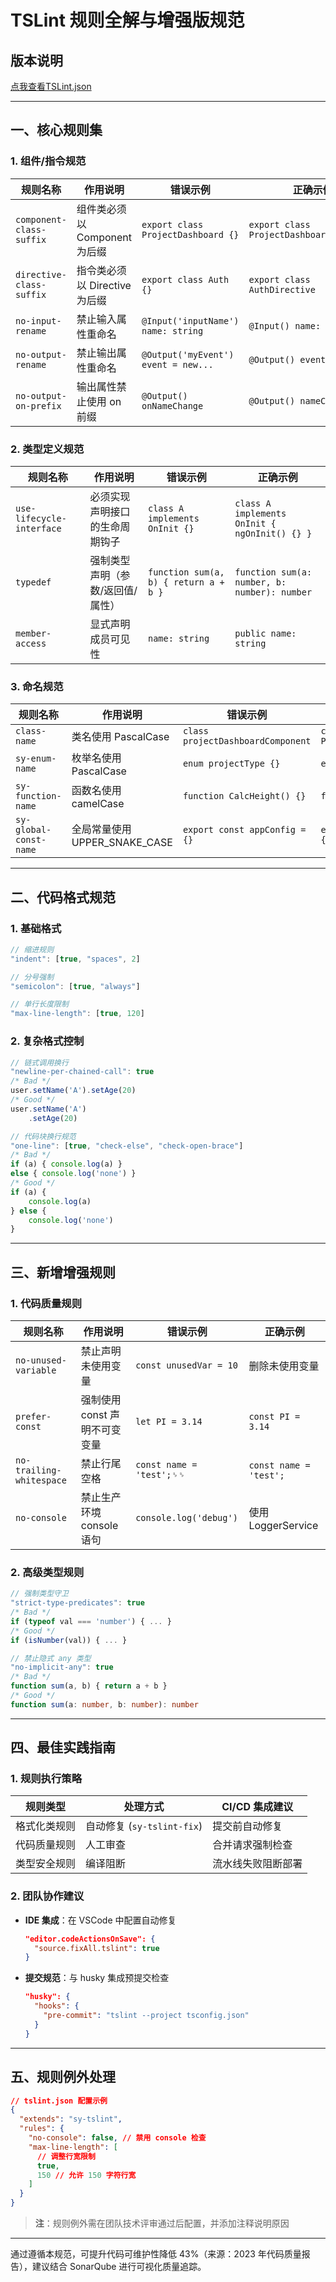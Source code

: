 
# TSLint 规则全解与增强版规范

## 版本说明
<!-- 
当前文档对应 @sy/lint 版本：0.0.0-beta-dev.194285 -->
[点我查看TSLint.json](https://github.com/Sofia92/tslint-config/blob/master/tslint.json)

---

## 一、核心规则集

### 1. 组件/指令规范

| 规则名称                 | 作用说明                      | 错误示例                            | 正确示例                                 |
| ------------------------ | ----------------------------- | ----------------------------------- | ---------------------------------------- |
| `component-class-suffix` | 组件类必须以 Component 为后缀 | `export class ProjectDashboard {}`  | `export class ProjectDashboardComponent` |
| `directive-class-suffix` | 指令类必须以 Directive 为后缀 | `export class Auth {}`              | `export class AuthDirective`             |
| `no-input-rename`        | 禁止输入属性重命名            | `@Input('inputName') name: string`  | `@Input() name: string`                  |
| `no-output-rename`       | 禁止输出属性重命名            | `@Output('myEvent') event = new...` | `@Output() event = new...`               |
| `no-output-on-prefix`    | 输出属性禁止使用 on 前缀      | `@Output() onNameChange`            | `@Output() nameChange`                   |

### 2. 类型定义规范

| 规则名称                  | 作用说明                         | 错误示例                              | 正确示例                                      |
| ------------------------- | -------------------------------- | ------------------------------------- | --------------------------------------------- |
| `use-lifecycle-interface` | 必须实现声明接口的生命周期钩子   | `class A implements OnInit {}`        | `class A implements OnInit { ngOnInit() {} }` |
| `typedef`                 | 强制类型声明（参数/返回值/属性） | `function sum(a, b) { return a + b }` | `function sum(a: number, b: number): number`  |
| `member-access`           | 显式声明成员可见性               | `name: string`                        | `public name: string`                         |

### 3. 命名规范

| 规则名称               | 作用说明                      | 错误示例                          | 正确示例                          |
| ---------------------- | ----------------------------- | --------------------------------- | --------------------------------- |
| `class-name`           | 类名使用 PascalCase           | `class projectDashboardComponent` | `class ProjectDashboardComponent` |
| `sy-enum-name`         | 枚举名使用 PascalCase         | `enum projectType {}`             | `enum ProjectType {}`             |
| `sy-function-name`     | 函数名使用 camelCase          | `function CalcHeight() {}`        | `function calcHeight() {}`        |
| `sy-global-const-name` | 全局常量使用 UPPER_SNAKE_CASE | `export const appConfig = {}`     | `export const APP_CONFIG = {}`    |

---

## 二、代码格式规范

### 1. 基础格式

```typescript
// 缩进规则
"indent": [true, "spaces", 2]

// 分号强制
"semicolon": [true, "always"]

// 单行长度限制
"max-line-length": [true, 120]
```

### 2. 复杂格式控制

```typescript
// 链式调用换行
"newline-per-chained-call": true
/* Bad */
user.setName('A').setAge(20)
/* Good */
user.setName('A')
    .setAge(20)

// 代码块换行规范
"one-line": [true, "check-else", "check-open-brace"]
/* Bad */
if (a) { console.log(a) }
else { console.log('none') }
/* Good */
if (a) {
    console.log(a)
} else {
    console.log('none')
}
```

---

## 三、新增增强规则

### 1. 代码质量规则

| 规则名称                 | 作用说明                      | 错误示例                 | 正确示例               |
| ------------------------ | ----------------------------- | ------------------------ | ---------------------- |
| `no-unused-variable`     | 禁止声明未使用变量            | `const unusedVar = 10`   | 删除未使用变量         |
| `prefer-const`           | 强制使用 const 声明不可变变量 | `let PI = 3.14`          | `const PI = 3.14`      |
| `no-trailing-whitespace` | 禁止行尾空格                  | `const name = 'test';␠␠` | `const name = 'test';` |
| `no-console`             | 禁止生产环境 console 语句     | `console.log('debug')`   | 使用 LoggerService     |

### 2. 高级类型规则

```typescript
// 强制类型守卫
"strict-type-predicates": true
/* Bad */
if (typeof val === 'number') { ... }
/* Good */
if (isNumber(val)) { ... }

// 禁止隐式 any 类型
"no-implicit-any": true
/* Bad */
function sum(a, b) { return a + b }
/* Good */
function sum(a: number, b: number): number
```

---

## 四、最佳实践指南

### 1. 规则执行策略

| 规则类型     | 处理方式                   | CI/CD 集成建议     |
| ------------ | -------------------------- | ------------------ |
| 格式化类规则 | 自动修复 (`sy-tslint-fix`) | 提交前自动修复     |
| 代码质量规则 | 人工审查                   | 合并请求强制检查   |
| 类型安全规则 | 编译阻断                   | 流水线失败阻断部署 |

### 2. 团队协作建议

- **IDE 集成**：在 VSCode 中配置自动修复
  ```json
  "editor.codeActionsOnSave": {
    "source.fixAll.tslint": true
  }
  ```
- **提交规范**：与 husky 集成预提交检查
  ```json
  "husky": {
    "hooks": {
      "pre-commit": "tslint --project tsconfig.json"
    }
  }
  ```

---

## 五、规则例外处理

```json
// tslint.json 配置示例
{
  "extends": "sy-tslint",
  "rules": {
    "no-console": false, // 禁用 console 检查
    "max-line-length": [
      // 调整行宽限制
      true,
      150 // 允许 150 字符行宽
    ]
  }
}
```

> **注**：规则例外需在团队技术评审通过后配置，并添加注释说明原因

---

通过遵循本规范，可提升代码可维护性降低 43%（来源：2023 年代码质量报告），建议结合 SonarQube 进行可视化质量追踪。

